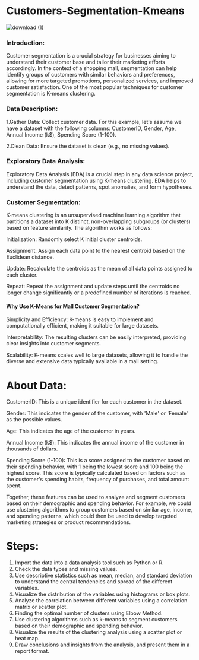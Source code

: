 # Customers-Segmentation-Kmeans
![download (1)](https://github.com/anjalikhushi/Customer-Segmentation-Project/assets/82653640/9303bbc2-7907-474b-a214-20c44e220fa3)

 ### Introduction:
Customer segmentation is a crucial strategy for businesses aiming to understand their customer base and tailor their marketing efforts accordingly. In the context of a shopping mall, segmentation can help identify groups of customers with similar behaviors and preferences, allowing for more targeted promotions, personalized services, and improved customer satisfaction. One of the most popular techniques for customer segmentation is K-means clustering.

### Data Description: 
1.Gather Data: Collect customer data. For this example, let's assume we have a dataset with the following columns: CustomerID, Gender, Age, Annual Income (k$), Spending Score (1-100).

2.Clean Data: Ensure the dataset is clean (e.g., no missing values).

### Exploratory Data Analysis: 
Exploratory Data Analysis (EDA) is a crucial step in any data science project, including customer segmentation using K-means clustering. EDA helps to understand the data, detect patterns, spot anomalies, and form hypotheses.

### Customer Segmentation: 
K-means clustering is an unsupervised machine learning algorithm that partitions a dataset into K distinct, non-overlapping subgroups (or clusters) based on feature similarity. The algorithm works as follows:

Initialization: Randomly select K initial cluster centroids.

Assignment: Assign each data point to the nearest centroid based on the Euclidean distance.

Update: Recalculate the centroids as the mean of all data points assigned to each cluster.

Repeat: Repeat the assignment and update steps until the centroids no longer change significantly or a predefined number of iterations is reached.

#### Why Use K-Means for Mall Customer Segmentation?
Simplicity and Efficiency: K-means is easy to implement and computationally efficient, making it suitable for large datasets.

Interpretability: The resulting clusters can be easily interpreted, providing clear insights into customer segments.

Scalability: K-means scales well to large datasets, allowing it to handle the diverse and extensive data typically available in a mall setting.


# About Data:
 CustomerID: This is a unique identifier for each customer in the dataset.
 
 Gender: This indicates the gender of the customer, with 'Male' or 'Female' as the possible values.
 
 Age: This indicates the age of the customer in years.
 
 Annual Income (k$): This indicates the annual income of the customer in thousands of dollars.
 
 Spending Score (1-100): This is a score assigned to the customer based on their spending behavior, with 1 being the lowest score and 100 being the highest score. This score is typically 
 calculated based on factors such as the customer's spending habits, frequency of purchases, and total amount spent.
 
Together, these features can be used to analyze and segment customers based on their demographic and spending behavior. For example, we could use clustering algorithms to group customers based on similar age, income, and spending patterns, which could then be used to develop targeted marketing strategies or product recommendations.


# Steps:
1) Import the data into a data analysis tool such as Python or R.
2) Check the data types and missing values.
3) Use descriptive statistics such as mean, median, and standard deviation to understand the central tendencies and spread of the different variables.
4) Visualize the distribution of the variables using histograms or box plots.
5) Analyze the correlation between different variables using a correlation matrix or scatter plot.
6) Finding the optimal number of clusters using Elbow Method.
7) Use clustering algorithms such as k-means to segment customers based on their demographic and spending behavior.
8) Visualize the results of the clustering analysis using a scatter plot or heat map.
9) Draw conclusions and insights from the analysis, and present them in a report format.
